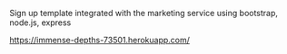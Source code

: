 Sign up template integrated with the marketing service using bootstrap, node.js, express

https://immense-depths-73501.herokuapp.com/